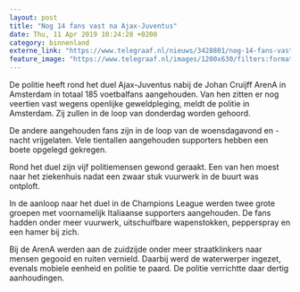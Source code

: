 ```yaml
---
layout: post
title: "Nog 14 fans vast na Ajax-Juventus"
date: Thu, 11 Apr 2019 10:24:28 +0200
category: binnenland
externe_link: "https://www.telegraaf.nl/nieuws/3428801/nog-14-fans-vast-na-ajax-juventus"
feature_image: "https://www.telegraaf.nl/images/1200x630/filters:format(jpeg):quality(80)/cdn-kiosk-api.telegraaf.nl/395ff380-5c33-11e9-b144-0255c322e81b.jpg"
---
```


<p class="intro">De politie heeft rond het duel Ajax-Juventus nabij de Johan Cruijff ArenA in Amsterdam in totaal 185 voetbalfans aangehouden. Van hen zitten er nog veertien vast wegens openlijke geweldpleging, meldt de politie in Amsterdam. Zij zullen in de loop van donderdag worden gehoord.</p> <p>De andere aangehouden fans zijn in de loop van de woensdagavond en -nacht vrijgelaten. Vele tientallen aangehouden supporters hebben een boete opgelegd gekregen.</p><p>Rond het duel zijn vijf politiemensen gewond geraakt. Een van hen moest naar het ziekenhuis nadat een zwaar stuk vuurwerk in de buurt was ontploft.</p><p>In de aanloop naar het duel in de Champions League werden twee grote groepen met voornamelijk Italiaanse supporters aangehouden. De fans hadden onder meer vuurwerk, uitschuifbare wapenstokken, pepperspray en een hamer bij zich.</p><p>Bij de ArenA werden aan de zuidzijde onder meer straatklinkers naar mensen gegooid en ruiten vernield. Daarbij werd de waterwerper ingezet, evenals mobiele eenheid en politie te paard. De politie verrichtte daar dertig aanhoudingen.</p>

